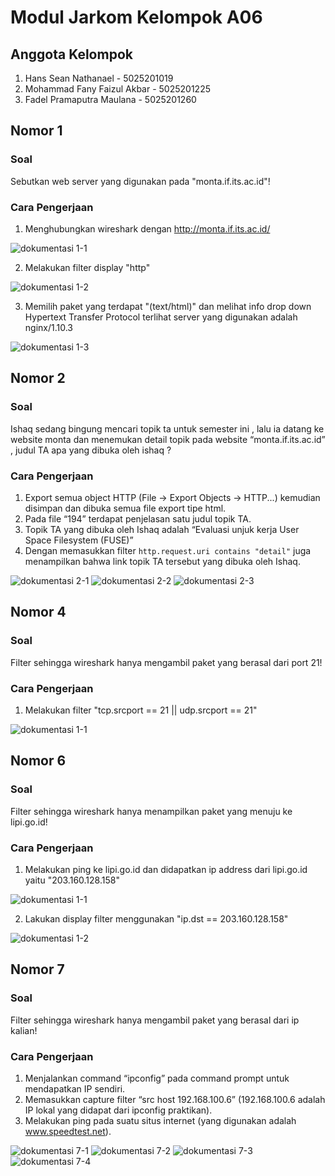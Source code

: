 # Modul Jarkom Kelompok A06

## Anggota Kelompok

1. Hans Sean Nathanael - 5025201019
2. Mohammad Fany Faizul Akbar - 5025201225
3. Fadel Pramaputra Maulana - 5025201260

## Nomor 1

### Soal

Sebutkan web server yang digunakan pada "monta.if.its.ac.id"!

### Cara Pengerjaan

1. Menghubungkan wireshark dengan http://monta.if.its.ac.id/

![dokumentasi 1-1](image/Nomor%201/jawaban%201-1.png)

2. Melakukan filter display "http"

![dokumentasi 1-2](image/Nomor%201/jawaban%201-2.png)

3. Memilih paket yang terdapat "(text/html)" dan melihat info drop down Hypertext Transfer Protocol terlihat server yang digunakan adalah nginx/1.10.3

![dokumentasi 1-3](image/Nomor%201/jawaban%201-3.png)

## Nomor 2

### Soal

Ishaq sedang bingung mencari topik ta untuk semester ini , lalu ia datang ke website
monta dan menemukan detail topik pada website “monta.if.its.ac.id” , judul TA apa
yang dibuka oleh ishaq ?

### Cara Pengerjaan

1. Export semua object HTTP (File -> Export Objects -> HTTP...) kemudian disimpan dan dibuka semua file export tipe html.
2. Pada file “194” terdapat penjelasan satu judul topik TA.
3. Topik TA yang dibuka oleh Ishaq adalah “Evaluasi unjuk kerja User Space Filesystem (FUSE)”
4. Dengan memasukkan filter `http.request.uri contains "detail"` juga menampilkan bahwa link topik TA tersebut yang dibuka oleh Ishaq.

![dokumentasi 2-1](image/Nomor%202/jawaban%202-2.png)
![dokumentasi 2-2](image/Nomor%202/jawaban%202-3.png)
![dokumentasi 2-3](image/Nomor%202/jawaban%202-1.png)

## Nomor 4

### Soal

Filter sehingga wireshark hanya mengambil paket yang berasal dari port 21!

### Cara Pengerjaan

1. Melakukan filter "tcp.srcport == 21 || udp.srcport == 21"

![dokumentasi 1-1](image/Nomor%204/jawaban%204-1.png)

## Nomor 6

### Soal

Filter sehingga wireshark hanya menampilkan paket yang menuju ke lipi.go.id!

### Cara Pengerjaan

1. Melakukan ping ke lipi.go.id dan didapatkan ip address dari lipi.go.id yaitu "203.160.128.158"

![dokumentasi 1-1](image/Nomor%206/jawaban%206-1.png)

2. Lakukan display filter menggunakan "ip.dst == 203.160.128.158"

![dokumentasi 1-2](image/Nomor%206/jawaban%206-2.png)

## Nomor 7

### Soal

Filter sehingga wireshark hanya mengambil paket yang berasal dari ip kalian!

### Cara Pengerjaan

1. Menjalankan command “ipconfig” pada command prompt untuk mendapatkan IP sendiri.
2. Memasukkan capture filter “src host 192.168.100.6” (192.168.100.6 adalah IP lokal yang didapat dari ipconfig praktikan).
3. Melakukan ping pada suatu situs internet (yang digunakan adalah www.speedtest.net).

![dokumentasi 7-1](image/Nomor%207/jawaban%20nomor%207-1.png)
![dokumentasi 7-2](image/Nomor%207/jawaban%20nomor%207-2.png)
![dokumentasi 7-3](image/Nomor%207/jawaban%20nomor%207-3.png)
![dokumentasi 7-4](image/Nomor%207/jawaban%20nomor%207-4.png)

